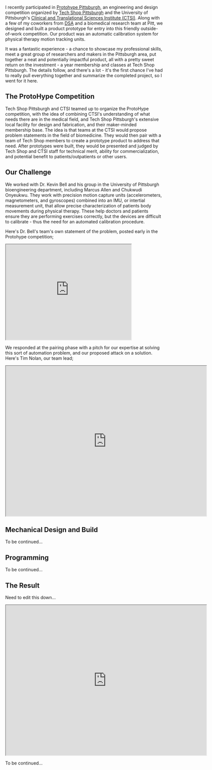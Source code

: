 I recently participated in [Protohype Pittsburgh](http://www.ctsi.pitt.edu/funding-innovation-protohype.html), an engineering and design competition organized by [Tech Shop Pittsburgh](http://www.techshop.ws/pittsburgh.html) and the University of Pittsburgh's [Clinical and Translational Sciences Institute (CTSI)](http://www.ctsi.pitt.edu/).
Along with a few of my coworkers from [DSA](http://dsautomation.com/) and a biomedical research team at Pitt, we designed and built a product prototype for entry into this friendly outside-of-work competition.
Our product was an automatic calibration system for physical therapy motion tracking units.

It was a fantastic experience - a chance to showcase my professional skills, meet a great group of researchers and makers in the Pittsburgh area, put together a neat and potentially impactful product, all with a pretty sweet return on the investment - a year membership and classes at Tech Shop Pittsburgh.
The details follow, and there's a lot - it's the first chance I've had to really pull everything together and summarize the completed project, so I went for it here.

## The ProtoHype Competition

Tech Shop Pittsburgh and CTSI teamed up to organize the ProtoHype competition, with the idea of combining CTSI's understanding of what needs there are in the medical field, and Tech Shop Pittsburgh's extensive local facility for design and fabrication, and their maker-minded membership base.
The idea is that teams at the CTSI would propose problem statements in the field of biomedicine.
They would then pair with a team of Tech Shop members to create a prototype product to address that need.
After prototypes were built, they would be presented and judged by Tech Shop and CTSI staff for technical merit, ability for commercialization, and potential benefit to patients/outpatients or other users.

## Our Challenge

We worked with Dr. Kevin Bell and his group in the University of Pittsburgh bioengineering department, including Marcus Allen and Chukwudi Onyeukwu.
They work with precision motion capture units (accelerometers, magnetometers, and gyroscopes) combined into an IMU, or intertial measurement unit, that allow precise characterization of patients body movements during physical therapy.
These help doctors and patients ensure they are performing exercises correctly, but the devices are difficult to calibrate - thus the need for an automated calibration procedure.

Here's Dr. Bell's team's own statement of the problem, posted early in the Protohype competition;

<iframe width="400" height="305"
src="https://www.youtube.com/embed/96xLXqTQkO8">
</iframe>

We responded at the pairing phase with a pitch for our expertise at solving this sort of automation problem, and our proposed attack on a solution.
Here's Tim Nolan, our team lead;

<iframe src="https://drive.google.com/file/d/0B9aM7kLnVl_mMjN3YTF6MnczLUk/preview" width="640" height="480"></iframe>
<!-- https://drive.google.com/open?id=0B9aM7kLnVl_mMjN3YTF6MnczLUk -->

## Mechanical Design and Build

To be continued...

<!-- 
- Architecture
- Fusion360
- 3D Printed Parts with Max Repeated Use
- Fritzing
- Arduinos
- 3D Printing
- Soldering Headers Etc
- Redmine and Bitbucket Tracking
-->

## Programming

To be continued...
<!-- 
- Arduino Sketches, Interrupts
- C Interface to IMU
- LabVIEW GUI and Integration
-->

## The Result


Need to edit this down...

<iframe src="https://drive.google.com/file/d/0B9aM7kLnVl_mSGRUeS00RkF5SWM/preview" width="640" height="480"></iframe>

To be continued...

<!--
- Potential Improvements
- Didn't Win... Great Entries, Well Done to Them
- Happy With Results Plan To Use
-->
